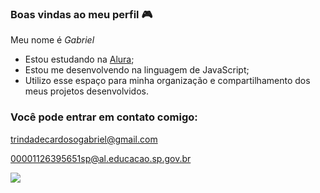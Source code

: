 ### Boas vindas ao meu perfil 🎮  

Meu nome é _Gabriel_

- Estou estudando na [Alura](https://www.alura.com.br/);
- Estou me desenvolvendo na linguagem de JavaScript;
- Utilizo esse espaço para minha organização e compartilhamento dos meus projetos desenvolvidos.

### Você pode entrar em contato comigo:

trindadecardosogabriel@gmail.com

00001126395651sp@al.educacao.sp.gov.br

![](https://media1.tenor.com/m/NcxP0ikA4SIAAAAd/reno-iharu.gif)
